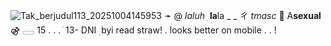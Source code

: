 ![Tak_berjudul113_20251004145953](https://github.com/user-attachments/assets/8351f7ce-274a-46ac-a798-c3b9e1e59d3a)
     ➛    @ _laluh_      ׅ      **la**la  _ _ ㄔ   _tmasc_   💊   A**sexual**     ⚣    𓈀    15  . . .  ֺ   13- DNI   ࣭     byi read straw! . looks better on mobile . . ! 
